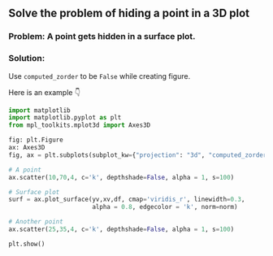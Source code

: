 ## Solve the problem of hiding a point in a 3D plot

### Problem: A point gets hidden in a surface plot.
### Solution:
Use `computed_zorder` to be `False` while creating figure.

Here is an example 👇
```python
import matplotlib
import matplotlib.pyplot as plt
from mpl_toolkits.mplot3d import Axes3D

fig: plt.Figure
ax: Axes3D
fig, ax = plt.subplots(subplot_kw={"projection": "3d", "computed_zorder": False})

# A point
ax.scatter(10,70,4, c='k', depthshade=False, alpha = 1, s=100)

# Surface plot
surf = ax.plot_surface(yv,xv,df, cmap='viridis_r', linewidth=0.3,
                       alpha = 0.8, edgecolor = 'k', norm=norm)

# Another point
ax.scatter(25,35,4, c='k', depthshade=False, alpha = 1, s=100)

plt.show()
```
